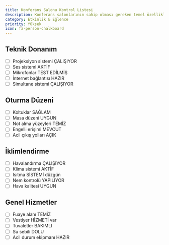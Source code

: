 ```yaml
---
title: Konferans Salonu Kontrol Listesi
description: Konferans salonlarının sahip olması gereken temel özellikler
category: Etkinlik & Eğlence
priority: Yüksek
icon: fa-person-chalkboard
---
```


## Teknik Donanım

- [ ] Projeksiyon sistemi ÇALIŞIYOR
- [ ] Ses sistemi AKTİF
- [ ] Mikrofonlar TEST EDİLMİŞ
- [ ] İnternet bağlantısı HAZIR
- [ ] Simultane sistemi ÇALIŞIYOR

## Oturma Düzeni

- [ ] Koltuklar SAĞLAM
- [ ] Masa düzeni UYGUN
- [ ] Not alma yüzeyleri TEMİZ
- [ ] Engelli erişimi MEVCUT
- [ ] Acil çıkış yolları AÇIK

## İklimlendirme

- [ ] Havalandırma ÇALIŞIYOR
- [ ] Klima sistemi AKTİF
- [ ] Isıtma SİSTEMİ düzgün
- [ ] Nem kontrolü YAPILIYOR
- [ ] Hava kalitesi UYGUN

## Genel Hizmetler

- [ ] Fuaye alanı TEMİZ
- [ ] Vestiyer HİZMETİ var
- [ ] Tuvaletler BAKIMLI
- [ ] Su sebili DOLU
- [ ] Acil durum ekipmanı HAZIR
